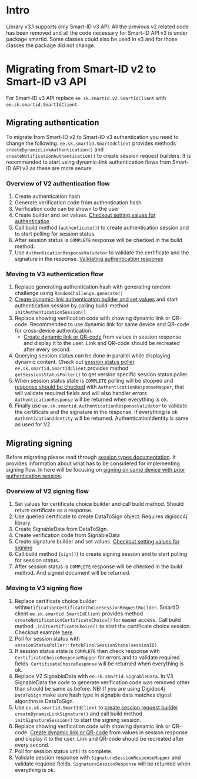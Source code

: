 # Intro

Library v3.1 supports only Smart-ID v3 API.
All the previous v2 related code has been removed and all the code necessary for Smart-ID API v3 is under package smartid. 
Some classes could also be used in v3 and for those classes the package did not change.

# Migrating from Smart-ID v2 to Smart-ID v3 API

For Smart-ID v3 API replace `ee.sk.smartid.v2.SmartIdClient` with `ee.sk.smartid.SmartIdClient`.

## Migrating authentication

To migrate from Smart-ID v2 to Smart-ID v3 authentication you need to change the following:
`ee.sk.smartid.SmartIdClient` provides methods `createDynamicLinkAuthentication()` and `createNotificationAuthentication()` to create session request builders.
It is recommended to start using dynamic-link authentication flows from Smart-ID API v3 as these are more secure.

### Overview of V2 authentication flow

1. Create authentication hash
2. Generate verification code from authentication hash
3. Verification code can be shown to the user
4. Create builder and set values. [Checkout setting values for authentication](README.md#examples-of-performing-authentication)
5. Call build method (`authenticate()`) to create authentication session and to start polling for session status.
6. After session status is `COMPLETE` response will be checked in the build method.
7. Use `AuthenticationResponseValidator` to validate the certificate and the signature in the response. [Validating authentication response](README.md#validating-authentication-response)

### Moving to V3 authentication flow

1. Replace generating authentication hash with generating random challenge using `RandomChallenge.generate()`
2. [Create dynamic-link authentication builder and set values](README.md#examples-of-initiating-a-dynamic-link-authentication-session) and start authentication session by calling build-method `initAuthenticationSession()`
3. Replace showing verification code with showing dynamic link or QR-code. Recommended to use dynamic link for same device and QR-code for cross-device authentication.
   - [Create dynamic link or QR-code](README.md#generating-qr-code-or-dynamic-link) from values in session response and display it to the user. Link and QR-code should be recreated after every second.
4. Querying session status can be done in parallel while displaying dynamic content. Check out [session status poller](README.md#example-of-using-session-status-poller-to-query-final-sessions-status). `ee.sk.smartid.SmartIdClient` provides method `getSessionsStatusPoller()` to get version specific session status poller.
5. When session status state is `COMPLETE` polling will be stopped and [response should be checked](README.md#example-of-validating-the-authentication-sessions-response) with `AuthenticationResponseMapper`, that will validate required fields and will also handler errors. `AuthenticationResponse` will be returned when everything is ok.
6. Finally use `ee.sk.smartid.AuthenticationResponseValidator` to validate the certificate and the signature in the response. If everything is ok `AuthenticationIdentity` will be returned. AuthenticationIdentity is same as used for V2.

## Migrating signing

Before migrating please read through [session types documentation](https://sk-eid.github.io/smart-id-documentation/rp-api/3.0.3/sessions.html). It provides information about what has to be considered for implementing signing flow.
In here will be focusing on [signing on same device with prior authentication session](https://sk-eid.github.io/smart-id-documentation/rp-api/3.0.2/sessions.html#_signing_with_prior_authentication_2).

### Overview of V2 signing flow

1. Set values for certificate choice builder and call build method. Should return certificate as a response.
2. Use queried certificate to create DataToSign object. Requires digidoc4j library.
3. Create SignableData from DataToSign.
4. Create verification code from SignableData
5. Create signature builder and set values. [Checkout setting values for signing](README.md#create-the-signature)
6. Call build method (`sign()`) to create signing session and to start polling for session status.
7. After session status is `COMPLETE` response will be checked in the build method. And signed document will be returned.

### Moving to V3 signing flow

1. Replace certificate choice builder with`NotificationCertificateChoiceSessionRequestBuilder`. SmartID client `ee.sk.smartid.SmartIdClient` provides method `createNotificationCertificateChoice()` for easier access. Call build method `.initCertificateChoice()` to start the certificate choice session. Checkout example [here](README.md#examples-of-initiating-a-notification-based-certificate-choice-session).
2. Poll for session status with `sessionStatusPoller::fetchFinalSessionState(sessionID)`. 
3. If session status state is `COMPLETE` then check response with `CertificateChoiceResponseMapper` for errors and to validate required fields. `CertificateChoiceResponse` will be returned when everything is ok.
4. Replace V2 SignableData with `ee.sk.smartid.SignableData`. In V3 SignableData the code to generate verification code was removed other than should be same as before. NB! If you are using Digidoc4j `DataToSign` make sure hash type in signable data matches digest algorithm in DataToSign.
5. Use `ee.sk.smartid.SmartIdClient` to [create session request builder](README.md#examples-of-initiating-a-dynamic-link-signature-session) `createDynamicLinkSignature()` and call build method `initSignatureSession()` to start the signing session.
6. Replace showing verification code with showing dynamic link or QR-code. [Create dynamic link or QR-code](README.md#generating-qr-code-or-dynamic-link) from values in session response and display it to the user. Link and QR-code should be recreated after every second.
7. Poll for session status until its complete.
8. Validate session response with `SignatureSessionResponseMapper` and validate required fields. `SignatureSessionResponse` will be returned when everything is ok.